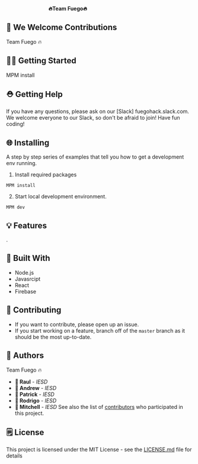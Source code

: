  &nbsp;&nbsp;&nbsp;&nbsp;&nbsp;&nbsp;&nbsp;&nbsp;&nbsp;&nbsp;&nbsp;&nbsp;&nbsp;&nbsp;&nbsp;&nbsp;&nbsp;&nbsp;&nbsp;&nbsp;&nbsp;&nbsp;&nbsp;&nbsp;&nbsp;&nbsp;&nbsp;&nbsp;                     **🔥Team Fuego🔥** &nbsp;&nbsp;&nbsp;&nbsp;&nbsp;&nbsp;&nbsp;&nbsp;&nbsp;&nbsp;&nbsp;&nbsp;&nbsp;&nbsp;&nbsp;&nbsp;&nbsp;&nbsp;&nbsp;&nbsp;&nbsp;&nbsp;&nbsp;&nbsp;&nbsp;&nbsp;&nbsp;&nbsp;&nbsp;&nbsp;&nbsp;&nbsp;&nbsp;&nbsp;&nbsp;&nbsp;&nbsp;&nbsp;
## 🙋 **We Welcome Contributions**
Team Fuego 🔥
## 👨‍💻 **Getting Started**
MPM install
## ⛑ **Getting Help**
If you have any questions, please ask on our [Slack] fuegohack.slack.com. We welcome everyone to our Slack, so don't be afraid to join! Have fun coding!
## 🌐 **Installing**
A step by step series of examples that tell you how to get a development env running.
1. Install required packages
```
MPM install
```
2. Start local development environment.
```
MPM dev
```
## 💡 **Features**
.
## 🔨 **Built With**
* Node.js
* Javasrcipt
* React
* Firebase
## 🤝 **Contributing**
- If you want to contribute, please open up an issue.
- If you start working on a feature, branch off of the `master` branch as it should be the most up-to-date.
## 📓 **Authors**
Team Fuego 🔥
* **👤 Raul** - *IESD*
* **👤 Andrew** - *IESD*
* **👤 Patrick** - *IESD*
* **👤 Rodrigo** - *IESD*
* **👤 Mitchell** - *IESD*
See also the list of [contributors](https://github.com/lloan/next-authenticate/graphs/contributors) who participated in this project.
## 🗒 **License**
This project is licensed under the MIT License - see the [LICENSE.md](LICENSE.md) file for details
